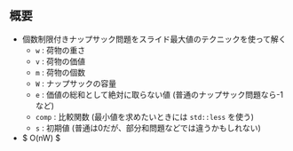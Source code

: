 ## 概要

- 個数制限付きナップサック問題をスライド最大値のテクニックを使って解く
    - `w` : 荷物の重さ
    - `v` : 荷物の価値
    - `m` : 荷物の個数
    - `W` : ナップサックの容量
    - `e` : 価値の総和として絶対に取らない値 (普通のナップサック問題なら-1など)
    - `comp` : 比較関数 (最小値を求めたいときには `std::less` を使う)
    - `s` : 初期値 (普通は0だが、部分和問題などでは違うかもしれない)
- $ O(nW) $
